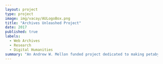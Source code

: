 ```yaml
---
layout: project
type: project
image: img/vacay/AULogoBox.png
title: "Archives Unleashed Project"
date: 2017
published: true
labels:
  - Web Archives
  - Research
  - Digital Humanities
summary: "An Andrew W. Mellon funded project dedicated to making petabytes of historical internet content accessible to scholars and others interested in researching the recent past"
---
```

